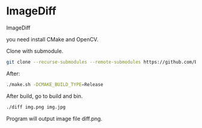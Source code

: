 # ImageDiff
ImageDiff

you need install CMake and OpenCV.

Clone with submodule.

```sh
git clone --recurse-submodules --remote-submodules https://github.com/Bensuperpc/ImageDiff.git
```

After:

```sh
./make.sh -DCMAKE_BUILD_TYPE=Release
```

After build, go to build and bin.

```sh
./diff img.png img.jpg
```

Program will output image file diff.png.
